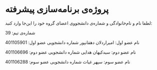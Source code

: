 # پروژه‌ی برنامه‌سازی پیشرفته
لطفا نام و نام‌خانوادگی و شماره‌ی دانشجووی اعضای گروه خود را این‌جا وارد کنید:

شماره‌ی تیم: 39

نام عضو اول: امیراردلان دهقانپور
شماره دانشجویی عضو اول: 401105901

نام عضو دوم: سیدکیهان هدایی
شماره دانشجویی عضو دوم: 401106696

نام عضو سوم: سپهر غیاث
شماره دانشجویی عضو سوم: 401106288
